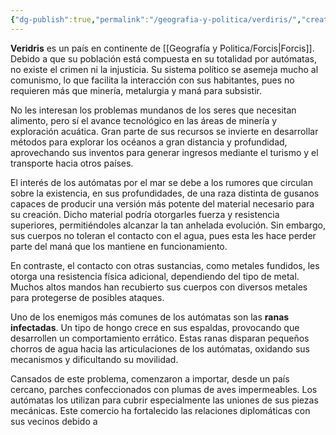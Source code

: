 ```yaml
---
{"dg-publish":true,"permalink":"/geografia-y-politica/verdiris/","created":"2025-08-15T18:10:14.590-06:00","updated":"2025-08-15T19:26:38.000-06:00"}
---
```


**Veridris** es un país en continente de [[Geografía y Politica/Forcis\|Forcis]]. Debido a que su población está compuesta en su totalidad por autómatas, no existe el crimen ni la injusticia. Su sistema político se asemeja mucho al comunismo, lo que facilita la interacción con sus habitantes, pues no requieren más que minería, metalurgia y maná para subsistir.

No les interesan los problemas mundanos de los seres que necesitan alimento, pero sí el avance tecnológico en las áreas de minería y exploración acuática. Gran parte de sus recursos se invierte en desarrollar métodos para explorar los océanos a gran distancia y profundidad, aprovechando sus inventos para generar ingresos mediante el turismo y el transporte hacia otros países.

El interés de los autómatas por el mar se debe a los rumores que circulan sobre la existencia, en sus profundidades, de una raza distinta de gusanos capaces de producir una versión más potente del material necesario para su creación. Dicho material podría otorgarles fuerza y resistencia superiores, permitiéndoles alcanzar la tan anhelada evolución. Sin embargo, sus cuerpos no toleran el contacto con el agua, pues esta les hace perder parte del maná que los mantiene en funcionamiento.

En contraste, el contacto con otras sustancias, como metales fundidos, les otorga una resistencia física adicional, dependiendo del tipo de metal. Muchos altos mandos han recubierto sus cuerpos con diversos metales para protegerse de posibles ataques.

Uno de los enemigos más comunes de los autómatas son las **ranas infectadas**. Un tipo de hongo crece en sus espaldas, provocando que desarrollen un comportamiento errático. Estas ranas disparan pequeños chorros de agua hacia las articulaciones de los autómatas, oxidando sus mecanismos y dificultando su movilidad.

Cansados de este problema, comenzaron a importar, desde un país cercano, parches confeccionados con plumas de aves impermeables. Los autómatas los utilizan para cubrir especialmente las uniones de sus piezas mecánicas. Este comercio ha fortalecido las relaciones diplomáticas con sus vecinos debido a